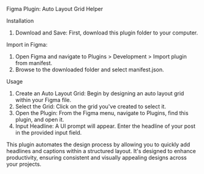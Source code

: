 Figma Plugin: Auto Layout Grid Helper

Installation
1. Download and Save: First, download this plugin folder to your computer.

Import in Figma:
1. Open Figma and navigate to Plugins > Development > Import plugin from manifest.
2. Browse to the downloaded folder and select manifest.json.

Usage
1. Create an Auto Layout Grid: Begin by designing an auto layout grid within your Figma file.
2. Select the Grid: Click on the grid you've created to select it.
3. Open the Plugin: From the Figma menu, navigate to Plugins, find this plugin, and open it.
4. Input Headline: A UI prompt will appear. Enter the headline of your post in the provided input field.

This plugin automates the design process by allowing you to quickly add headlines and captions within a structured layout. It's designed to enhance productivity, ensuring consistent and visually appealing designs across your projects.
